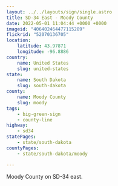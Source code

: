 ```yaml
---
layout: ../../layouts/sign/single.astro
title: SD-34 East - Moody County
date: 2022-05-01 11:04:44 +0000 +0000
imageid: "406402464477115289"
flickrid: "52070136705"
location:
    latitude: 43.97871
    longitude: -96.8886
country:
    name: United States
    slug: united-states
state:
    name: South Dakota
    slug: south-dakota
county:
    name: Moody County
    slug: moody
tags:
    - big-green-sign
    - county-line
highway:
    - sd34
statePages:
    - state/south-dakota
countyPages:
    - state/south-dakota/moody

---
```

Moody County on SD-34 east.